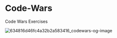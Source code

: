 # Code-Wars
Code Wars Exercises

![634816d46fc4a32b2a583416_codewars-og-image](https://user-images.githubusercontent.com/87645525/230804980-b1b07e51-524c-408f-90f1-369af9fcc808.png)
